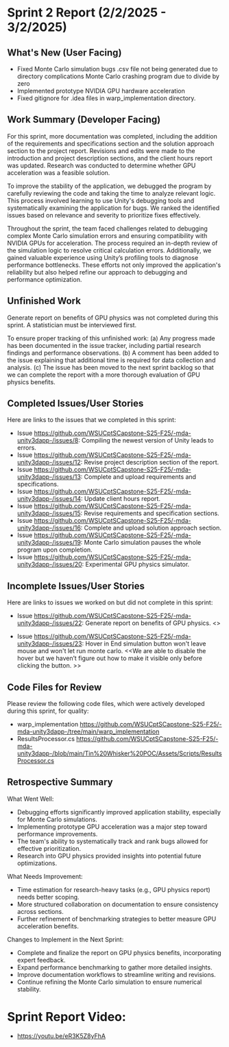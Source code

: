 # Sprint 2 Report (2/2/2025 - 3/2/2025)

## What's New (User Facing)
 * Fixed Monte Carlo simulation bugs
.csv file not being generated due to directory complications
Monte Carlo crashing program due to divide by zero
 * Implemented prototype NVIDIA GPU hardware acceleration
 * Fixed gitignore for .idea files in warp_implementation directory.

## Work Summary (Developer Facing)
For this sprint, more documentation was completed, including the addition of the requirements and specifications section and the solution approach section to the project report. Revisions and edits were made to the introduction and project description sections, and the client hours report was updated. Research was conducted to determine whether GPU acceleration was a feasible solution.

To improve the stability of the application, we debugged the program by carefully reviewing the code and taking the time to analyze relevant logic. This process involved learning to use Unity's debugging tools and systematically examining the application for bugs. We ranked the identified issues based on relevance and severity to prioritize fixes effectively.

Throughout the sprint, the team faced challenges related to debugging complex Monte Carlo simulation errors and ensuring compatibility with NVIDIA GPUs for acceleration. The process required an in-depth review of the simulation logic to resolve critical calculation errors. Additionally, we gained valuable experience using Unity’s profiling tools to diagnose performance bottlenecks. These efforts not only improved the application's reliability but also helped refine our approach to debugging and performance optimization.

## Unfinished Work
Generate report on benefits of GPU physics was not completed during this sprint. A statistician must be interviewed first.

To ensure proper tracking of this unfinished work:
(a) Any progress made has been documented in the issue tracker, including partial research findings and performance observations.
(b) A comment has been added to the issue explaining that additional time is required for data collection and analysis.
(c) The issue has been moved to the next sprint backlog so that we can complete the report with a more thorough evaluation of GPU physics benefits.

## Completed Issues/User Stories
Here are links to the issues that we completed in this sprint:
 
 * Issue https://github.com/WSUCptSCapstone-S25-F25/-mda-unity3dapp-/issues/8: Compiling the newest version of Unity leads to errors.
 * Issue https://github.com/WSUCptSCapstone-S25-F25/-mda-unity3dapp-/issues/12: Revise project description section of the report.
 * Issue https://github.com/WSUCptSCapstone-S25-F25/-mda-unity3dapp-/issues/13: Complete and upload requirements and specifications.
 * Issue https://github.com/WSUCptSCapstone-S25-F25/-mda-unity3dapp-/issues/14: Update client hours report.
 * Issue https://github.com/WSUCptSCapstone-S25-F25/-mda-unity3dapp-/issues/15: Revise requirements and specification sections.
 * Issue https://github.com/WSUCptSCapstone-S25-F25/-mda-unity3dapp-/issues/16: Complete and upload solution approach section.
 * Issue https://github.com/WSUCptSCapstone-S25-F25/-mda-unity3dapp-/issues/19: Monte Carlo simulation pauses the whole program upon completion.
 * Issue https://github.com/WSUCptSCapstone-S25-F25/-mda-unity3dapp-/issues/20: Experimental GPU physics simulator.
 
 ## Incomplete Issues/User Stories
 Here are links to issues we worked on but did not complete in this sprint:
 
 * Issue https://github.com/WSUCptSCapstone-S25-F25/-mda-unity3dapp-/issues/22: Generate report on benefits of GPU physics.  <<We need to contact experts and consult on the issues of whether or not certain features are needed or how much we need to scale the application>>

 * Issue https://github.com/WSUCptSCapstone-S25-F25/-mda-unity3dapp-/issues/23: Hover in End simulation button won't leave mouse and won't let run monte carlo.  <<We are able to disable the hover but we haven’t figure out how to make it visible only before clicking the button. >>

## Code Files for Review
Please review the following code files, which were actively developed during this sprint, for quality:
 * warp_implementation https://github.com/WSUCptSCapstone-S25-F25/-mda-unity3dapp-/tree/main/warp_implementation
 * ResultsProcessor.cs https://github.com/WSUCptSCapstone-S25-F25/-mda-unity3dapp-/blob/main/Tin%20Whisker%20POC/Assets/Scripts/ResultsProcessor.cs


 
## Retrospective Summary

What Went Well:

* Debugging efforts significantly improved application stability, especially for Monte Carlo simulations.
* Implementing prototype GPU acceleration was a major step toward performance improvements.
* The team's ability to systematically track and rank bugs allowed for effective prioritization.
* Research into GPU physics provided insights into potential future optimizations.

What Needs Improvement:

* Time estimation for research-heavy tasks (e.g., GPU physics report) needs better scoping.
* More structured collaboration on documentation to ensure consistency across sections.
* Further refinement of benchmarking strategies to better measure GPU acceleration benefits.

Changes to Implement in the Next Sprint:

* Complete and finalize the report on GPU physics benefits, incorporating expert feedback.
* Expand performance benchmarking to gather more detailed insights.
* Improve documentation workflows to streamline writing and revisions.
* Continue refining the Monte Carlo simulation to ensure numerical stability.

# Sprint Report Video:
* https://youtu.be/eR3K5Z8yFhA 
